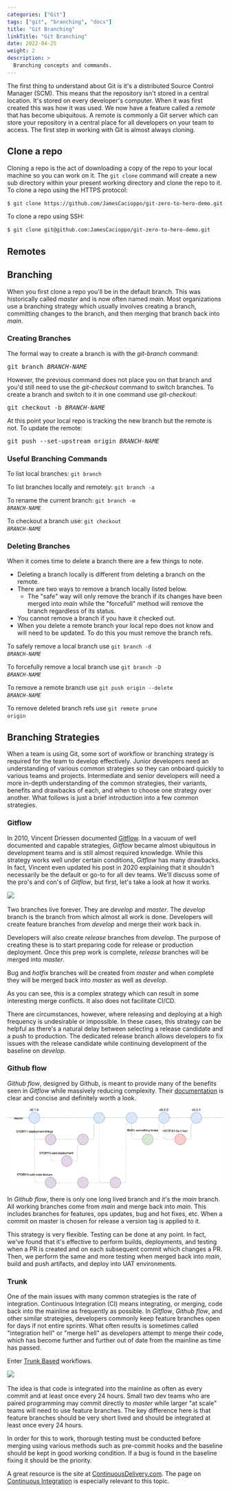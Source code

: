 ```yaml
---
categories: ["Git"]
tags: ["git", "branching", "docs"]
title: "Git Branching"
linkTitle: "Git Branching"
date: 2022-04-25
weight: 2
description: >
  Branching concepts and commands.
---
```


The first thing to understand about Git is it's a distributed Source Control Manager (SCM).  This means that the repository isn't stored in a central location.  It's stored on every developer's computer.  When it was first created this was how it was used.  We now have a feature called a _remote_ that has become ubiquitous.  A remote is commonly a Git server which can store your repository in a central place for all developers on your team to access.  The first step in working with Git is almost always cloning.

## Clone a repo

Cloning a repo is the act of downloading a copy of the repo to your local machine so you can work on it.  The `git clone` command will create a new sub directory within your present working directory and clone the repo to it.  To clone a repo using the HTTPS protocol:
```bash
$ git clone https://github.com/JamesCacioppo/git-zero-to-hero-demo.git
```

To clone a repo using SSH:
```bash
$ git clone git@github.com:JamesCacioppo/git-zero-to-hero-demo.git
```

## Remotes
## Branching

When you first clone a repo you'll be in the default branch.  This was historically called _master_ and is now often named _main_.  Most organizations use a branching strategy which usually involves creating a branch, committing changes to the branch, and then merging that branch back into _main_.

### Creating Branches
The formal way to create a branch is with the _git-branch_ command:

<pre>git branch <var>BRANCH-NAME</var></pre>

However, the previous command does not place you on that branch and you'd still need to use the _git-checkout_ command to switch branches.  To create a branch and switch to it in one command use _git-checkout_:

<pre>git checkout -b <var>BRANCH-NAME</var></pre>

At this point your local repo is tracking the new branch but the remote is not.  To update the remote:

<pre>git push --set-upstream origin <var>BRANCH-NAME</var></pre>

### Useful Branching Commands
To list local branches: <code>git branch</code>

To list branches locally and remotely: <code>git branch -a</code>

To rename the current branch: <code>git branch -m <var>BRANCH-NAME</var></code>

To checkout a branch use: <code>git checkout <var>BRANCH-NAME</var></code> 

### Deleting Branches
When it comes time to delete a branch there are a few things to note.
* Deleting a branch locally is different from deleting a branch on the remote.
* There are two ways to remove a branch locally listed below.
  * The "safe" way will only remove the branch if its changes have been merged into _main_ while the "forcefull" method will remove the branch regardless of its status.
* You cannot remove a branch if you have it checked out.
* When you delete a remote branch your local repo does not know and will need to be updated.  To do this you must remove the branch refs.

To safely remove a local branch use <code>git branch -d <var>BRANCH-NAME</var></code>

To forcefully remove a local branch use <code>git branch -D <var>BRANCH-NAME</var></code>

To remove a remote branch use <code>git push origin --delete <var>BRANCH-NAME</var></code>

To remove deleted branch refs use <code>git remote prune origin</code>

## Branching Strategies
When a team is using Git, some sort of workflow or branching strategy is required for the team to develop effectively.  Junior developers need an understanding of various common strategies so they can onboard quickly to various teams and projects.  Intermediate and senior developers will need a more in-depth understanding of the common strategies, their variants, benefits and drawbacks of each, and when to choose one strategy over another.  What follows is just a brief introduction into a few common strategies.

### Gitflow
In 2010, Vincent Driessen documented [Gitflow](https://nvie.com/posts/a-successful-git-branching-model/).  In a vacuum of well documented and capable strategies, _Gitflow_ became almost ubiquitous in development teams and is still almost required knowledge.  While this strategy works well under certain conditions, _Gitflow_ has many drawbacks.  In fact, Vincent even updated his post in 2020 explaining that it shouldn't necessarily be the default or go-to for all dev teams.  We'll discuss some of the pro's and con's of _Gitflow_, but first, let's take a look at how it works.

![](https://nvie.com/img/git-model@2x.png)

Two branches live forever.  They are _develop_ and _master_.  The _develop_ branch is the branch from which almost all work is done.  Developers will create feature branches from _develop_ and merge their work back in.

Developers will also create _release_ branches from _develop_.  The purpose of creating these is to start preparing code for release or production deployment.  Once this prep work is complete, _release_ branches will be merged into _master_.

Bug and _hotfix_ branches will be created from _master_ and when complete they will be merged back into _master_ as well as _develop_.

As you can see, this is a complex strategy which can result in some interesting merge conflicts.  It also does not facilitate CI/CD.

There are circumstances, however, where releasing and deploying at a high frequency is undesirable or impossible.  In these cases, this strategy can be helpful as there's a natural delay between selecting a release candidate and a push to production.  The dedicated release branch allows developers to fix issues with the release candidate while continuing development of the baseline on _develop_.

### Github flow
_Github flow_, designed by Github, is meant to provide many of the benefits seen in _Gitflow_ while massively reducing complexity.  Their [documentation](https://docs.github.com/en/get-started/quickstart/github-flow) is clear and concise and definitely worth a look.

![](https://github.com/JamesCacioppo/jimFlow/raw/master/jimFlow.png)

In _Github flow_, there is only one long lived branch and it's the _main_ branch.  All working branches come from _main_ and merge back into _main_.  This includes branches for features, ops updates, bug and hot fixes, etc.  When a commit on master is chosen for release a version tag is applied to it.

This strategy is very flexible.  Testing can be done at any point.  In fact, we've found that it's effective to perform builds, deployments, and testing when a PR is created and on each subsequent commit which changes a PR.  Then, we perform the same and more testing when merged back into _main_, build and push artifacts, and deploy into UAT environments.

### Trunk
One of the main issues with many common strategies is the rate of integration.  Continuous Integration (CI) means integrating, or merging, code back into the mainline as frequently as possible.  In _Gitflow_, _Github flow_, and other similar strategies, developers commonly keep feature branches open for days if not entire sprints.  What often results is sometimes called "integration hell" or "merge hell" as developers attempt to merge their code, which has become further and further out of date from the mainline as time has passed.

Enter [Trunk Based](https://trunkbaseddevelopment.com/) workflows.

![](https://trunkbaseddevelopment.com/trunk1c.png)

The idea is that code is integrated into the mainline as often as every commit and at least once every 24 hours.  Small two dev teams who are paired programming may commit directly to _master_ while larger "at scale" teams will need to use feature branches.  The key difference here is that feature branches should be very short lived and should be integrated at least once every 24 hours.

In order for this to work, thorough testing must be conducted before merging using various methods such as pre-commit hooks and the baseline should be kept in good working condition.  If a bug is found in the baseline fixing it should be the priority.

A great resource is the site at [ContinuousDelivery.com](https://continuousdelivery.com).  The page on [Continuous Integration](https://continuousdelivery.com/foundations/continuous-integration/) is especially relevant to this topic.